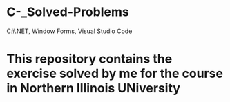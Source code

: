 # C-_Solved-Problems
C#.NET, Window Forms, Visual Studio Code 
# This repository contains the exercise solved by me for the  course in Northern Illinois UNiversity

